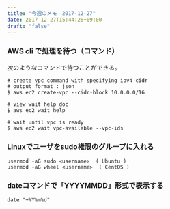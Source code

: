 ```yaml
---
title: "今週のメモ　2017-12-27"
date: 2017-12-27T15:44:28+09:00
draft: "false"
---
```



### AWS cli で処理を待つ（コマンド）
次のようなコマンドで待つことができる。

    # create vpc command with specifying ipv4 cidr
    # output format : json
    $ aws ec2 create-vpc --cidr-block 10.0.0.0/16

    # view wait help doc
    $ aws ec2 wait help

    # wait until vpc is ready 
    $ aws ec2 wait vpc-available --vpc-ids

### Linuxでユーザをsudo権限のグループに入れる
    usermod -aG sudo <username>  ( Ubuntu )
    usermod -aG wheel <username>  ( CentOS )

### dateコマンドで「YYYYMMDD」形式で表示する
    date "+%Y%m%d"

